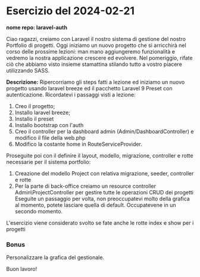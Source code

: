 # Esercizio del 2024-02-21

**nome repo: laravel-auth**

Ciao ragazzi,
creiamo con Laravel il nostro sistema di gestione del nostro Portfolio di progetti.
Oggi iniziamo un nuovo progetto che si arricchirà nel corso delle prossime lezioni: man mano aggiungeremo funzionalità e vedremo la nostra applicazione crescere ed evolvere.
Nel pomeriggio, rifate ciò che abbiamo visto insieme stamattina stilando tutto a vostro piacere utilizzando SASS.

**Descrizione:**
Ripercorriamo gli steps fatti a lezione ed iniziamo un nuovo progetto usando laravel breeze ed il pacchetto Laravel 9 Preset con autenticazione.
Ricordatevi i passaggi visti a lezione:

1. Creo il progetto;
2. Installo laravel breeze;
3. Installo il preset
4. Installo bootstrap con l'auth
5. Creo il controller per la dashboard admin (Admin/DashboardController) e modifico il file della web.php
6. Modifico la costante home in RouteServiceProvider.

Proseguite poi con il definire il layout, modello, migrazione, controller e rotte necessarie per il sistema portfolio:

1. Creazione del modello Project con relativa migrazione, seeder, controller e rotte
2. Per la parte di back-office creiamo un resource controller Admin\ProjectController per gestire tutte le operazioni CRUD dei progetti
Eseguite un passaggio per volta, non preoccupatevi molto della grafica al momento, potete lasciare quella di default. Occupatevene in un secondo momento.

L'esercizio viene considerato svolto se fate anche le rotte index e show per i progetti

### Bonus

Personalizzare la grafica del gestionale.

Buon lavoro!
